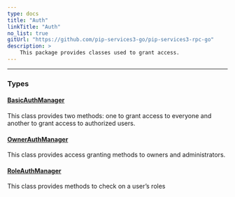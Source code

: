 ```yaml
---
type: docs
title: "Auth"
linkTitle: "Auth"
no_list: true
gitUrl: "https://github.com/pip-services3-go/pip-services3-rpc-go"
description: >
    This package provides classes used to grant access.
---
```

---

<div class="module-body"> 

### Types

#### [BasicAuthManager](basic_auth_manager)
This class provides two methods: one to grant access to everyone and another to grant access to authorized users.

#### [OwnerAuthManager](owner_authorizer)
This class provides access granting methods to owners and administrators.

#### [RoleAuthManager](role_auth_manager)
This class provides methods to check on a user’s roles

</div>
